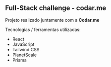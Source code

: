 ## Full-Stack challenge - codar.me

Projeto realizado juntamente com a **Codar.me**

Tecnologias / ferramentas utilizadas:
- React
- JavaScript
- Tailwind CSS
- PlanetScale
- Prisma